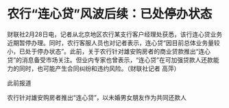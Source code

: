 # 农行“连心贷”风波后续：已处停办状态

财联社2月28日电，记者从北京地区农行某支行客户经理处获悉，该行连心贷业务近期暂停办理。同时，农行客服人员也对记者表示，连心贷“因目前总体业务量较小，已处于停办状态”。此前，关于农行针对雄安购房者的商业贷款推出“连心贷”的消息备受市场关注。但业内专家也曾表示，“连心贷”在可加强贷款人还款能力的同时，也可能产生合同纠纷和违约风险。（财联社记者
高萍）

此前报道

农行针对雄安购房者推出“连心贷”，以未婚男女朋友作为共同还款人

